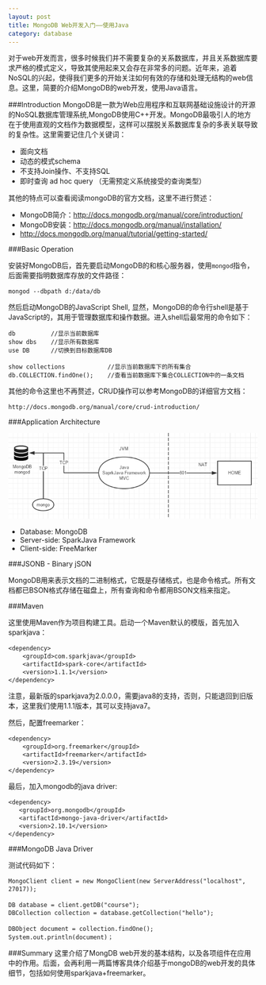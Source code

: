 ```yaml
---
layout: post
title: MongoDB Web开发入门——使用Java
category: database
---
```


对于web开发而言，很多时候我们并不需要复杂的关系数据库，并且关系数据库要求严格的模式定义，导致其使用起来又会存在非常多的问题。近年来，追着NoSQL的兴起，使得我们更多的开始关注如何有效的存储和处理无结构的web信息。这里，简要的介绍MongoDB的web开发，使用Java语言。
<!--more-->

###Introduction
MongoDB是一款为Web应用程序和互联网基础设施设计的开源的NoSQL数据库管理系统,MongoDB使用C++开发。MongoDB最吸引人的地方在于使用直观的文档作为数据模型，这样可以摆脱关系数据库复杂的多表关联导致的复杂性。这里需要记住几个关键词：

- 面向文档
- 动态的模式schema
- 不支持Join操作、不支持SQL
- 即时查询 ad hoc query （无需预定义系统接受的查询类型）

其他的特点可以查看阅读mongoDB的官方文档，这里不进行赘述：

- MongoDB简介：http://docs.mongodb.org/manual/core/introduction/
- MongoDB安装：http://docs.mongodb.org/manual/installation/
- http://docs.mongodb.org/manual/tutorial/getting-started/

###Basic Operation

安装好MongoDB后，首先要启动MongoDB的和核心服务器，使用`mongod`指令，后面需要指明数据库存放的文件路径：

	mongod --dbpath d:/data/db

然后启动MongoDB的JavaScript Shell, 显然，MongoDB的命令行shell是基于JavaScript的，其用于管理数据库和操作数据。进入shell后最常用的命令如下：
	
	db			//显示当前数据库
	show dbs	//显示所有数据库
	use DB		//切换到目标数据库DB
	
	show collections			//显示当前数据库下的所有集合
	db.COLLECTION.findOne();	//查看当前数据库下集合COLLECTION中的一条文档

其他的命令这里也不再赘述，CRUD操作可以参考MongoDB的详细官方文档：

	http://docs.mongodb.org/manual/core/crud-introduction/

###Application Architecture

![Application Architecture](/img/posts/141026-mongo-arch.PNG)

- Database: MongoDB
- Server-side: SparkJava Framework
- Client-side: FreeMarker

###JSONB - Binary jSON

MongoDB用来表示文档的二进制格式，它既是存储格式，也是命令格式。所有文档都已BSON格式存储在磁盘上，所有查询和命令都用BSON文档来指定。

###Maven

这里使用Maven作为项目构建工具。启动一个Maven默认的模版，首先加入sparkjava：

	<dependency>
		<groupId>com.sparkjava</groupId>
		<artifactId>spark-core</artifactId>
		<version>1.1.1</version>
	</dependency>

注意，最新版的sparkjava为2.0.0.0，需要java8的支持，否则，只能退回到旧版本，这里我们使用1.1.1版本，其可以支持java7。

然后，配置freemarker：
	
	<dependency>
		<groupId>org.freemarker</groupId>
		<artifactId>freemarker</artifactId>
		<version>2.3.19</version>
	</dependency>

最后，加入mongodb的java driver:

	<dependency>
       <groupId>org.mongodb</groupId>
       <artifactId>mongo-java-driver</artifactId>
       <version>2.10.1</version>
    </dependency>

###MongoDB Java Driver

测试代码如下：

	MongoClient client = new MongoClient(new ServerAddress("localhost", 27017));
		
	DB database = client.getDB("course");
	DBCollection collection = database.getCollection("hello");
		
	DBObject document = collection.findOne();
	System.out.println(document)；

###Summary
这里介绍了MongDB web开发的基本结构，以及各项组件在应用中的作用。后面，会再利用一两篇博客具体介绍基于mongoDB的web开发的具体细节，包括如何使用sparkjava+freemarker。

